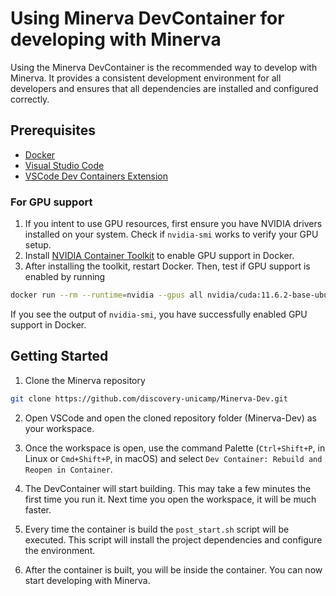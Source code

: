 # Using Minerva DevContainer for developing with Minerva

Using the Minerva DevContainer is the recommended way to develop with Minerva. It provides a consistent development environment for all developers and ensures that all dependencies are installed and configured correctly.

## Prerequisites

- [Docker](https://www.docker.com/get-started)
- [Visual Studio Code](https://code.visualstudio.com/)
- [VSCode Dev Containers Extension](https://marketplace.visualstudio.com/items?itemName=ms-vscode-remote.remote-containers)

### For GPU support

1. If you intent to use GPU resources, first ensure you have NVIDIA drivers installed on your system. Check if `nvidia-smi` works to verify your GPU setup.
2. Install [NVIDIA Container Toolkit](https://docs.nvidia.com/datacenter/cloud-native/container-toolkit/install-guide.html#docker) to enable GPU support in Docker.
3. After installing the toolkit, restart Docker. Then, test if GPU support is enabled by running

```bash
docker run --rm --runtime=nvidia --gpus all nvidia/cuda:11.6.2-base-ubuntu20.04 nvidia-smi
```

If you see the output of `nvidia-smi`, you have successfully enabled GPU support in Docker.

## Getting Started

1. Clone the Minerva repository

```bash
git clone https://github.com/discovery-unicamp/Minerva-Dev.git
```

2. Open VSCode and open the cloned repository folder (Minerva-Dev) as your workspace.

3. Once the workspace is open, use the command Palette (`Ctrl+Shift+P`, in Linux or `Cmd+Shift+P`, in macOS) and select `Dev Container: Rebuild and Reopen in Container`.

4. The DevContainer will start building. This may take a few minutes the first time you run it. Next time you open the workspace, it will be much faster.

5. Every time the container is build the `post_start.sh` script will be executed. This script will install the project dependencies and configure the environment.

6. After the container is built, you will be inside the container. You can now start developing with Minerva.

